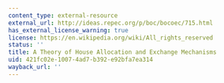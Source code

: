 ```yaml
---
content_type: external-resource
external_url: http://ideas.repec.org/p/boc/bocoec/715.html
has_external_license_warning: true
license: https://en.wikipedia.org/wiki/All_rights_reserved
status: ''
title: A Theory of House Allocation and Exchange Mechanisms
uid: 421fc02e-1007-4ad7-b392-e92bfa7ea314
wayback_url: ''
---
```

